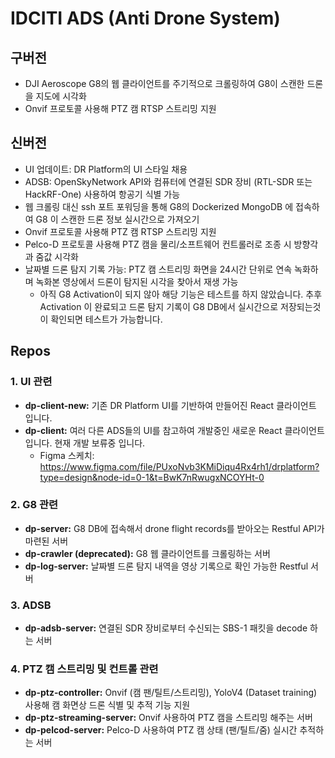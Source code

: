 # IDCITI ADS (Anti Drone System)

## 구버전
- DJI Aeroscope G8의 웹 클라이언트를 주기적으로 크롤링하여 G8이 스캔한 드론을 지도에 시각화
- Onvif 프로토콜 사용해 PTZ 캠 RTSP 스트리밍 지원

## 신버전
- UI 업데이트: DR Platform의 UI 스타일 채용
- ADSB: OpenSkyNetwork API와 컴퓨터에 연결된 SDR 장비 (RTL-SDR 또는 HackRF-One) 사용하여 항공기 식별 가능
- 웹 크롤링 대신 ssh 포트 포워딩을 통해 G8의 Dockerized MongoDB 에 접속하여 G8 이 스캔한 드론 정보 실시간으로 가져오기
- Onvif 프로토콜 사용해 PTZ 캠 RTSP 스트리밍 지원
- Pelco-D 프로토콜 사용해 PTZ 캠을 물리/소프트웨어 컨트롤러로 조종 시 방향각과 줌값 시각화
- 날짜별 드론 탐지 기록 가능: PTZ 캠 스트리밍 화면을 24시간 단위로 연속 녹화하며 녹화본 영상에서 드론이 탐지된 시각을 찾아서 재생 가능
    * 아직 G8 Activation이 되지 않아 해당 기능은 테스트를 하지 않았습니다. 추후 Activation 이 완료되고 드론 탐지 기록이 G8 DB에서 실시간으로 저장되는것이 확인되면 테스트가 가능합니다.

## Repos

### 1. UI 관련
- **dp-client-new:** 기존 DR Platform UI를 기반하여 만들어진 React 클라이언트 입니다.
- **dp-client:** 여러 다른 ADS들의 UI를 참고하여 개발중인 새로운 React 클라이언트 입니다. 현재 개발 보류중 입니다.
  * Figma 스케치: https://www.figma.com/file/PUxoNvb3KMiDiqu4Rx4rh1/drplatform?type=design&node-id=0-1&t=BwK7nRwugxNCOYHt-0

### 2. G8 관련
- **dp-server:** G8 DB에 접속해서 drone flight records를 받아오는 Restful API가 마련된 서버
- **dp-crawler (deprecated):** G8 웹 클라이언트를 크롤링하는 서버
- **dp-log-server:** 날짜별 드론 탐지 내역을 영상 기록으로 확인 가능한 Restful 서버

### 3. ADSB
- **dp-adsb-server:** 연결된 SDR 장비로부터 수신되는 SBS-1 패킷을 decode 하는 서버

### 4. PTZ 캠 스트리밍 및 컨트롤 관련
- **dp-ptz-controller:** Onvif (캠 팬/틸트/스트리밍), YoloV4 (Dataset training) 사용해 캠 화면상 드론 식별 및 추적 기능 지원
- **dp-ptz-streaming-server:** Onvif 사용하여 PTZ 캠을 스트리밍 해주는 서버
- **dp-pelcod-server:** Pelco-D 사용하여 PTZ 캠 상태 (팬/틸트/줌) 실시간 추적하는 서버
